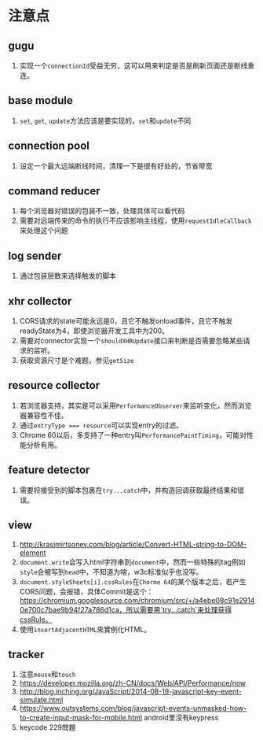 # 注意点

## gugu

1. 实现一个`connectionId`受益无穷，这可以用来判定是否是刷新页面还是断线重连。

## base module

1. `set`, `get`, `update`方法应该是要实现的，`set`和`update`不同

## connection pool

1. 设定一个最大远端断线时间，清理一下是很有好处的，节省带宽

## command reducer

1. 每个浏览器对错误的包装不一致，处理具体可以看代码
2. 需要对远端传来的命令的执行不应该影响主线程，使用`requestIdleCallback`来处理这个问题

## log sender

1. 通过包装层数来选择触发的脚本

## xhr collector

1. CORS请求的state可能永远是0，且它不触发onload事件，且它不触发readyState为4，即使浏览器开发工具中为200。
2. 需要对connector实现一个`shouldXHRUpdate`接口来判断是否需要忽略某些请求的监听。
3. 获取资源尺寸是个难题，参见`getSize`

## resource collector

1. 若浏览器支持，其实是可以采用`PerformanceObserver`来监听变化，然而浏览器兼容性不佳。
2. 通过`entryType === resource`可以实现entry的过滤。
3. Chrome 60以后，多支持了一种entry叫`PerformancePaintTiming`，可能对性能分析有用。

## feature detector

1. 需要将接受到的脚本包裹在`try...catch`中，并构造回调获取最终结果和错误。

## view

1. http://krasimirtsonev.com/blog/article/Convert-HTML-string-to-DOM-element
2. `document.write`会写入html字符串到`document`中，然而一些特殊的tag例如`style`会被写到`head`中，不知道为啥，w3c标准似乎也没写。
3. `document.styleSheets[i].cssRules`在`Chorme 64`的某个版本之后，若产生CORS问题，会报错，具体Commit是这个：https://chromium.googlesource.com/chromium/src/+/a4ebe08c91e29140e700c7bae9b94f27a786d1ca，所以需要用`try...catch`来处理获得cssRule。
4. 使用`insertAdjacentHTML`來實例化HTML。

## tracker

1. 注意`mouse`和`touch`
2. https://developer.mozilla.org/zh-CN/docs/Web/API/Performance/now
3. http://blog.inching.org/JavaScript/2014-08-19-javascript-key-event-simulate.html
4. https://www.outsystems.com/blog/javascript-events-unmasked-how-to-create-input-mask-for-mobile.html android里沒有keypress
5. keycode 229問題
